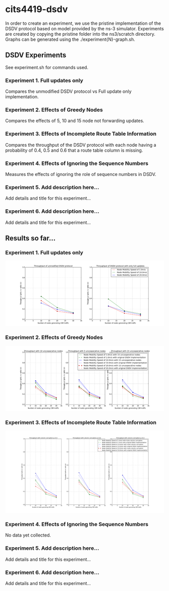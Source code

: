 # cits4419-dsdv
In order to create an experiment, we use the pristine implementation of the DSDV protocol based on model provided by the ns-3 simulator. Experiments are created by copying the pristine folder into the ns3/scratch directory. Graphs can be generated using the ./experiment{N}-graph.sh.
## DSDV Experiments
See experiment.sh for commands used.
### Experiment 1. Full updates only
Compares the unmodified DSDV protocol vs Full update only implementation.
### Experiment 2. Effects of Greedy Nodes
Compares the effects of 5, 10 and 15 node not forwarding updates.
### Experiment 3. Effects of Incomplete Route Table Information
Compares the throughput of the DSDV protocol with each node having a probability of 0.4, 0.5 and 0.6 that a route table column is missing.
### Experiment 4. Effects of Ignoring the Sequence Numbers
Measures the effects of ignoring the role of sequence numbers in DSDV.
### Experiment 5. Add description here...
Add details and title for this experiment...
### Experiment 6. Add description here...
Add details and title for this experiment...
## Results so far...
### Experiment 1. Full updates only
![Results](https://github.com/SuperPanda/cits4419-dsdv/blob/master/experiment1-results.png?raw=true)
### Experiment 2. Effects of Greedy Nodes
![Results](https://github.com/SuperPanda/cits4419-dsdv/blob/master/experiment2-results.png?raw=true)
### Experiment 3. Effects of Incomplete Route Table Information
![Results](https://github.com/SuperPanda/cits4419-dsdv/blob/master/experiment3-results.png?raw=true)
### Experiment 4. Effects of Ignoring the Sequence Numbers
No data yet collected.
### Experiment 5. Add description here...
Add details and title for this experiment...
### Experiment 6. Add description here...
Add details and title for this experiment...
